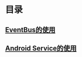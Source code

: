 # 目录

## [EventBus的使用](https://github.com/nullWolf007/Android/blob/master/Company/EventBus的使用.md)

## [Android Service的使用]()
